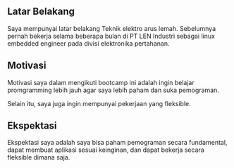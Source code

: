 [//]: # (Ceritakan sedikit tentang latar belakangmu seperti pendidikan terakhir atau pekerjaan sebelumnya)
## Latar Belakang
Saya mempunyai latar belakang Teknik elektro arus lemah. Sebelumnya pernah bekerja selama beberapa bulan di PT LEN Industri sebagai linux embedded engineer pada divisi elektronika pertahanan.

[//]: # (Motivasi apa yang mendorongmu untuk ikut program coding bootcamp di Hacktiv8?)
## Motivasi
Motivasi saya dalam mengikuti bootcamp ini adalah ingin belajar promgramming lebih jauh agar saya lebih paham dan suka pemograman.

Selain itu, saya juga ingin mempunyai pekerjaan yang fleksible.

[//]: # (Beri tahu kami, apa yang ingin kamu dapatkan di Hacktiv8 dan apa yang ingin kamu capai setelah lulus dari sini?)
## Ekspektasi
Ekspektasi saya adalah saya bisa paham pemograman secara fundamental, dapat membuat aplikasi sesuai keinginan, dan dapat bekerja
secara fleksible dimana saja.

[//]: # (Apakah ada hal lain yang ingin disampaikan? Bila ada, kamu bebas untuk menuliskannya)
